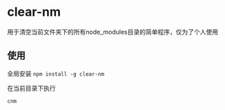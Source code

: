 # clear-nm 

用于清空当前文件夹下的所有node_modules目录的简单程序，仅为了个人使用

## 使用

全局安装 `npm install -g clear-nm`

在当前目录下执行

`cnm`